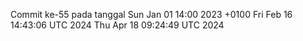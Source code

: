 Commit ke-55 pada tanggal Sun Jan 01 14:00 2023 +0100
Fri Feb 16 14:43:06 UTC 2024
Thu Apr 18 09:24:49 UTC 2024
